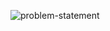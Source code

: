 ![problem-statement](https://github.com/VannaCabanna/VannaCabanna.github.io/assets/143438678/a1c60cfc-9865-463f-a834-a1ec6a5e2443)
